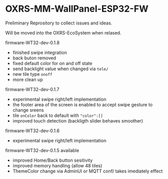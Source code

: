 # OXRS-MM-WallPanel-ESP32-FW
 
Preliminary Reprository to collect issues and ideas.

Will be moved into the OXRS-EcoSystem when relased.




firmware-WT32-dev-0.1.8

- finished swipe integration
- back buton removed
- fixed default color for on and off state
- send backlight value when changed via `tele/` 
- new tile type `onoff`
- more clean up


firmware-WT32-dev-0.1.7

- experimental swipe right/left implementation
- 
  the footer area of the screen is enabled to accept swipe gesture to change sreens
- tile `onColor` back to default with `"color":[]`
- improved touch detection (backligth slider behaves smoother)


firmware-WT32-dev-0.1.6

- experimental swipe right/left implementation


firmware-WT32-dev-0.1.5 available

- improved Home/Back button sesitivity
- improved memory handling (allow 48 tiles)
- ThemeColor change via AdminUI or MQTT conf/ takes imediately effect 
